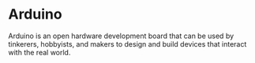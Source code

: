 # Arduino
Arduino is an open hardware development board that can be used by tinkerers, hobbyists, and makers to design and build devices that interact with the real world.
